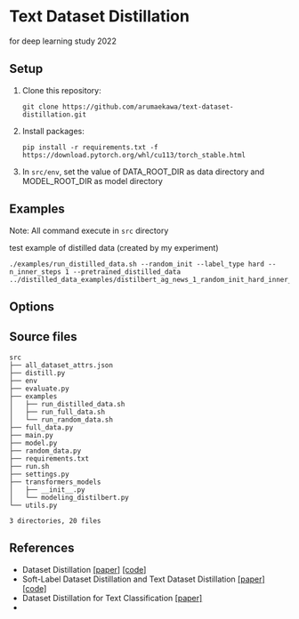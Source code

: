 # Text Dataset Distillation

for deep learning study 2022

## Setup

1. Clone this repository:
   ```
   git clone https://github.com/arumaekawa/text-dataset-distillation.git
   ```
2. Install packages:
   ```
   pip install -r requirements.txt -f https://download.pytorch.org/whl/cu113/torch_stable.html
   ```
3. In `src/env`, set the value of DATA_ROOT_DIR as data directory and MODEL_ROOT_DIR as model directory

## Examples

Note: All command execute in `src` directory

test example of distilled data (created by my experiment)

```
./examples/run_distilled_data.sh --random_init --label_type hard --n_inner_steps 1 --pretrained_distilled_data ../distilled_data_examples/distilbert_ag_news_1_random_init_hard_inner_step_1
```

## Options

## Source files

```
src
├── all_dataset_attrs.json
├── distill.py
├── env
├── evaluate.py
├── examples
│   ├── run_distilled_data.sh
│   ├── run_full_data.sh
│   └── run_random_data.sh
├── full_data.py
├── main.py
├── model.py
├── random_data.py
├── requirements.txt
├── run.sh
├── settings.py
├── transformers_models
│   ├── __init__.py
│   └── modeling_distilbert.py
└── utils.py

3 directories, 20 files

```

## References

- Dataset Distillation [[paper]](https://arxiv.org/abs/1811.10959) [[code]](https://github.com/SsnL/dataset-distillation)
- Soft-Label Dataset Distillation and Text Dataset Distillation [[paper]](https://ieeexplore.ieee.org/document/9533769) [[code]](https://github.com/ilia10000/dataset-distillation)
- Dataset Distillation for Text Classification [[paper]](https://arxiv.org/abs/2104.08448)
-
